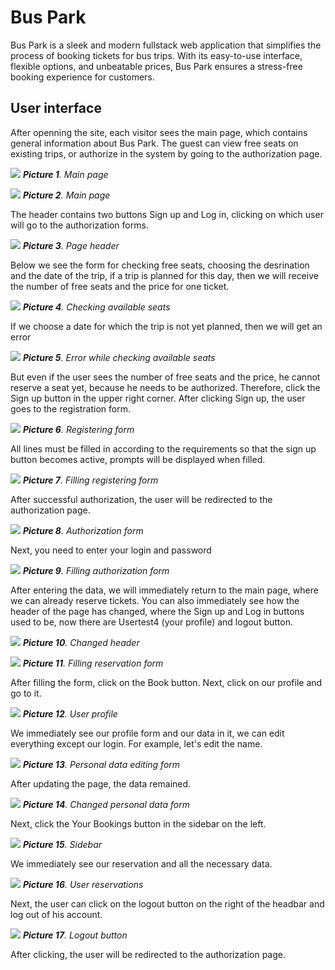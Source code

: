 # **Bus Park**

Bus Park is a sleek and modern fullstack web application that simplifies the process of booking tickets for bus trips. With its easy-to-use interface, flexible options, and unbeatable prices, Bus Park ensures a stress-free booking experience for customers.

## User interface
After openning the site, each visitor  sees the main page, which contains general information about Bus Park. The guest can view free seats on existing trips, or authorize in the system by going to the authorization page.

![](https://github.com/ArcaneMisery/bus_park_angular/blob/main/images/1.jpg)
***Picture 1**. Main page*

![](https://github.com/ArcaneMisery/bus_park_angular/blob/main/images/2.jpg)
***Picture 2**. Main page*

The header contains two buttons Sign up and Log in, clicking on which  user will go to the authorization forms.

![](https://github.com/ArcaneMisery/bus_park_angular/blob/main/images/3.jpg)
***Picture 3**. Page header*

Below we see the form for checking free seats, choosing the desrination and the date of the trip, if a trip is planned for this day, then we will receive the number of free seats and the price for one ticket.

![](https://github.com/ArcaneMisery/bus_park_angular/blob/main/images/4.jpg)
***Picture 4**. Checking available seats*

If we choose a date for which the trip is not yet planned, then we will get an error

![](https://github.com/ArcaneMisery/bus_park_angular/blob/main/images/5.jpg)
***Picture 5**. Error while checking available seats*

But even if the user sees the number of free seats and the price, he cannot reserve a seat yet, because he needs to be authorized. Therefore, click the Sign up button in the upper right corner.
After clicking Sign up, the user goes to the registration form.

![](https://github.com/ArcaneMisery/bus_park_angular/blob/main/images/6.jpg)
***Picture 6**. Registering form*

All lines must be filled in according to the requirements so that the sign up button becomes active, prompts will be displayed when filled.

![](https://github.com/ArcaneMisery/bus_park_angular/blob/main/images/7.jpg)
***Picture 7**. Filling registering form*

After successful authorization, the user will be redirected to the authorization page.

![](https://github.com/ArcaneMisery/bus_park_angular/blob/main/images/8.jpg)
***Picture 8**. Authorization form*


Next, you need to enter your login and password

![](https://github.com/ArcaneMisery/bus_park_angular/blob/main/images/9.jpg)
***Picture 9**. Filling authorization form*

After entering the data, we will immediately return to the main page, where we can already reserve tickets. You can also immediately see how the header of the page has changed, where the Sign up and Log in buttons used to be, now there are Usertest4 (your profile) and logout button.

![](https://github.com/ArcaneMisery/bus_park_angular/blob/main/images/10.jpg)
***Picture 10**. Changed header*

![](https://github.com/ArcaneMisery/bus_park_angular/blob/main/images/11.jpg)
***Picture 11**. Filling reservation form*

After filling  the form, click on the Book button.
Next, click on our profile and go to it.

![](https://github.com/ArcaneMisery/bus_park_angular/blob/main/images/12.jpg)
***Picture 12**. User profile*

We immediately see our profile form and our data in it, we can edit everything except our login. For example, let's edit the name.

![](https://github.com/ArcaneMisery/bus_park_angular/blob/main/images/13.jpg)
***Picture 13**. Personal data editing form*

After updating the page, the data remained.

![](https://github.com/ArcaneMisery/bus_park_angular/blob/main/images/14.jpg)
***Picture 14**. Changed personal data form*

Next, click the Your Bookings button in the sidebar on the left.

![](https://github.com/ArcaneMisery/bus_park_angular/blob/main/images/15.jpg)
***Picture 15**. Sidebar*


We immediately see our reservation and all the necessary data.

![](https://github.com/ArcaneMisery/bus_park_angular/blob/main/images/16.jpg)
***Picture 16**. User reservations*

Next, the user can click on the logout button on the right of the headbar and log out of his account.

![](https://github.com/ArcaneMisery/bus_park_angular/blob/main/images/17.jpg)
***Picture 17**. Logout button*

After clicking, the user will be redirected to the authorization page.
